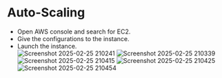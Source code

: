 # Auto-Scaling

- Open AWS console and search for EC2. <br>
- Give the configurations to the instance. <br>
- Launch the instance. <br>
![Screenshot 2025-02-25 210241](https://github.com/user-attachments/assets/3c34e540-1ef1-49d1-a50f-a9f9f838d067)
![Screenshot 2025-02-25 210339](https://github.com/user-attachments/assets/adaaa398-e8fc-40c0-86d8-2be3d6dcccd9)
![Screenshot 2025-02-25 210415](https://github.com/user-attachments/assets/4abf0ee6-0e94-4fa5-b7b6-a303cb13aefe)
![Screenshot 2025-02-25 210425](https://github.com/user-attachments/assets/dc5e2e40-9914-43f9-adfc-906e3cb63906)
![Screenshot 2025-02-25 210454](https://github.com/user-attachments/assets/74f0ec22-515b-4559-961d-8180d432c8d8)
